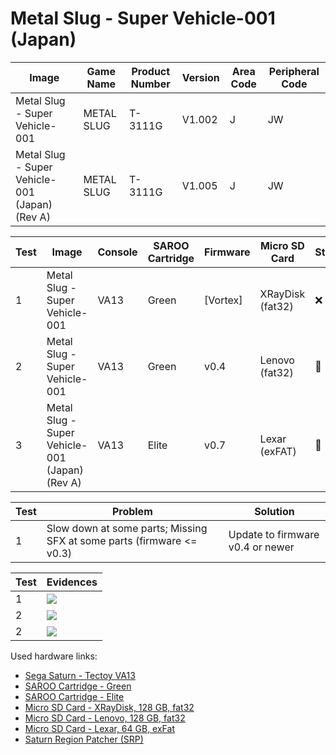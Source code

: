 # Metal Slug - Super Vehicle-001 (Japan)

| Image                                          | Game Name  | Product Number | Version | Area Code | Peripheral Code |
| ---------------------------------------------- | ---------- | -------------- | ------- | --------- | --------------- |
| Metal Slug - Super Vehicle-001                 | METAL SLUG | T-3111G        | V1.002  | J         | JW              |
| Metal Slug - Super Vehicle-001 (Japan) (Rev A) | METAL SLUG | T-3111G        | V1.005  | J         | JW              |

| Test | Image                                          | Console | SAROO Cartridge | Firmware | Micro SD Card    | Status | Time Played |
| ---- | ---------------------------------------------- | ------- | --------------- | -------- | ---------------- | ------ | ----------- |
| 1    | Metal Slug - Super Vehicle-001                 | VA13    | Green           | [Vortex] | XRayDisk (fat32) | :x:    | 23 minutes  |
| 2    | Metal Slug - Super Vehicle-001                 | VA13    | Green           | v0.4     | Lenovo (fat32)   | :100:  | 38 minutes  |
| 3    | Metal Slug - Super Vehicle-001 (Japan) (Rev A) | VA13    | Elite           | v0.7     | Lexar (exFAT)    | :100:  | 39 minutes  |

| Test | Problem                                                               | Solution                         |
| ---- | --------------------------------------------------------------------- | -------------------------------- |
| 1    | Slow down at some parts; Missing SFX at some parts (firmware <= v0.3) | Update to firmware v0.4 or newer |

| Test | Evidences                                                                                        |
| ---- | ------------------------------------------------------------------------------------------------ |
| 1    | [![](https://img.youtube.com/vi/bvS4M3aETYQ/0.jpg)](https://www.youtube.com/watch?v=bvS4M3aETYQ) |
| 2    | [![](https://img.youtube.com/vi/gFkxKXEG9Fk/0.jpg)](https://www.youtube.com/watch?v=gFkxKXEG9Fk) |
| 2    | [![](https://img.youtube.com/vi/j2uZVaTQH2I/0.jpg)](https://www.youtube.com/watch?v=j2uZVaTQH2I) |

Used hardware links:

- [Sega Saturn - Tectoy VA13](../../../../Info/Consoles/VA13/README.md)
- [SAROO Cartridge - Green](../../../../Info/Cartridges/RetroGameParadiseStore/1.32F/README.md)
- [SAROO Cartridge - Elite](../../../../Info/Cartridges/GuangzhouSanStarOnlineShop/1.6/README.md)
- [Micro SD Card - XRayDisk, 128 GB, fat32](../../../../Info/SdCards/XRayDisk/128GB/fat32/README.md)
- [Micro SD Card - Lenovo, 128 GB, fat32](../../../../Info/SdCards/Lenovo/128GB/fat32/README.md)
- [Micro SD Card - Lexar, 64 GB, exFat](../../../../Info/SdCards/Lexar/64GB/exfat/README.md)
- [Saturn Region Patcher (SRP)](https://segaxtreme.net/resources/saturn-region-patcher.81/download)
